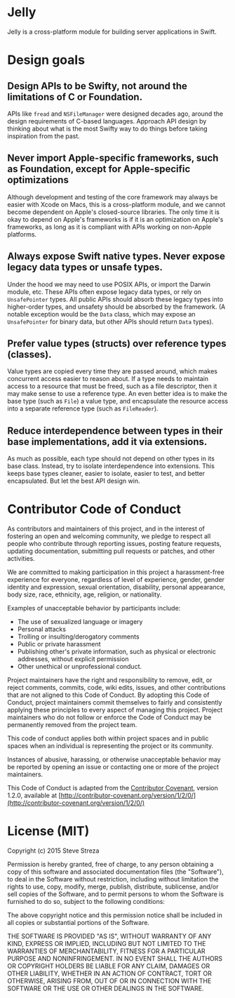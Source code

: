# Jelly

Jelly is a cross-platform module for building server applications in Swift.

# Design goals

## Design APIs to be Swifty, not around the limitations of C or Foundation.

APIs like `fread` and `NSFileManager` were designed decades ago, around the design requirements of C-based languages. Approach API design by thinking about what is the most Swifty way to do things before taking inspiration from the past.

## Never import Apple-specific frameworks, such as Foundation, except for Apple-specific optimizations

Although development and testing of the core framework may always be easier with Xcode on Macs, this is a cross-platform module, and we cannot become dependent on Apple's closed-source libraries. The only time it is okay to depend on Apple's frameworks is if it is an optimization on Apple's frameworks, as long as it is compliant with APIs working on non-Apple platforms.

## Always expose Swift native types. Never expose legacy data types or unsafe types.

Under the hood we may need to use POSIX APIs, or import the Darwin module, etc. These APIs often expose legacy data types, or rely on `UnsafePointer` types. All public APIs should absorb these legacy types into higher-order types, and unsafety should be absorbed by the framework. (A notable exception would be the `Data` class, which may expose an `UnsafePointer` for binary data, but other APIs should return `Data` types).

## Prefer value types (structs) over reference types (classes).

Value types are copied every time they are passed around, which makes concurrent access easier to reason about. If a type needs to maintain access to a resource that must be freed, such as a file descriptor, then it may make sense to use a reference type. An even better idea is to make the base type (such as `File`) a value type, and encapsulate the resource access into a separate reference type (such as `FileReader`).

## Reduce interdependence between types in their base implementations, add it via extensions.

As much as possible, each type should not depend on other types in its base class. Instead, try to isolate interdependence into extensions. This keeps base types cleaner, easier to isolate, easier to test, and better encapsulated. But let the best API design win.

# Contributor Code of Conduct

As contributors and maintainers of this project, and in the interest of fostering an open and welcoming community, we pledge to respect all people who contribute through reporting issues, posting feature requests, updating documentation, submitting pull requests or patches, and other activities.

We are committed to making participation in this project a harassment-free experience for everyone, regardless of level of experience, gender, gender identity and expression, sexual orientation, disability, personal appearance, body size, race, ethnicity, age, religion, or nationality.

Examples of unacceptable behavior by participants include:

* The use of sexualized language or imagery
* Personal attacks
* Trolling or insulting/derogatory comments
* Public or private harassment
* Publishing other's private information, such as physical or electronic addresses, without explicit permission
* Other unethical or unprofessional conduct.

Project maintainers have the right and responsibility to remove, edit, or reject comments, commits, code, wiki edits, issues, and other contributions that are not aligned to this Code of Conduct. By adopting this Code of Conduct, project maintainers commit themselves to fairly and consistently applying these principles to every aspect of managing this project. Project maintainers who do not follow or enforce the Code of Conduct may be permanently removed from the project team.

This code of conduct applies both within project spaces and in public spaces when an individual is representing the project or its community.

Instances of abusive, harassing, or otherwise unacceptable behavior may be reported by opening an issue or contacting one or more of the project maintainers.

This Code of Conduct is adapted from the [Contributor Covenant](http://contributor-covenant.org), version 1.2.0, available at [http://contributor-covenant.org/version/1/2/0/](http://contributor-covenant.org/version/1/2/0/)

# License (MIT) 

Copyright (c) 2015 Steve Streza

Permission is hereby granted, free of charge, to any person obtaining a copy
of this software and associated documentation files (the "Software"), to deal
in the Software without restriction, including without limitation the rights
to use, copy, modify, merge, publish, distribute, sublicense, and/or sell
copies of the Software, and to permit persons to whom the Software is
furnished to do so, subject to the following conditions:

The above copyright notice and this permission notice shall be included in
all copies or substantial portions of the Software.

THE SOFTWARE IS PROVIDED "AS IS", WITHOUT WARRANTY OF ANY KIND, EXPRESS OR
IMPLIED, INCLUDING BUT NOT LIMITED TO THE WARRANTIES OF MERCHANTABILITY,
FITNESS FOR A PARTICULAR PURPOSE AND NONINFRINGEMENT. IN NO EVENT SHALL THE
AUTHORS OR COPYRIGHT HOLDERS BE LIABLE FOR ANY CLAIM, DAMAGES OR OTHER
LIABILITY, WHETHER IN AN ACTION OF CONTRACT, TORT OR OTHERWISE, ARISING FROM,
OUT OF OR IN CONNECTION WITH THE SOFTWARE OR THE USE OR OTHER DEALINGS IN
THE SOFTWARE.


